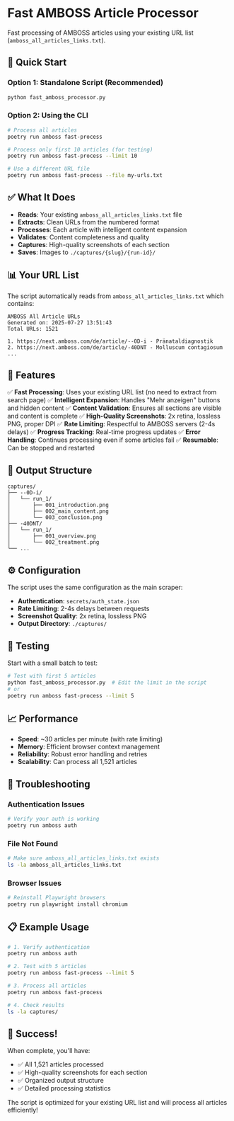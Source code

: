 # Fast AMBOSS Article Processor

Fast processing of AMBOSS articles using your existing URL list (`amboss_all_articles_links.txt`).

## 🚀 Quick Start

### Option 1: Standalone Script (Recommended)
```bash
python fast_amboss_processor.py
```

### Option 2: Using the CLI
```bash
# Process all articles
poetry run amboss fast-process

# Process only first 10 articles (for testing)
poetry run amboss fast-process --limit 10

# Use a different URL file
poetry run amboss fast-process --file my-urls.txt
```

## ✅ What It Does

- **Reads**: Your existing `amboss_all_articles_links.txt` file
- **Extracts**: Clean URLs from the numbered format
- **Processes**: Each article with intelligent content expansion
- **Validates**: Content completeness and quality
- **Captures**: High-quality screenshots of each section
- **Saves**: Images to `./captures/{slug}/{run-id}/`

## 📊 Your URL List

The script automatically reads from `amboss_all_articles_links.txt` which contains:
```
AMBOSS All Article URLs
Generated on: 2025-07-27 13:51:43
Total URLs: 1521

1. https://next.amboss.com/de/article/--0D-i - Pränataldiagnostik
2. https://next.amboss.com/de/article/-40DNT - Molluscum contagiosum
...
```

## 🎯 Features

✅ **Fast Processing**: Uses your existing URL list (no need to extract from search page)
✅ **Intelligent Expansion**: Handles "Mehr anzeigen" buttons and hidden content
✅ **Content Validation**: Ensures all sections are visible and content is complete
✅ **High-Quality Screenshots**: 2x retina, lossless PNG, proper DPI
✅ **Rate Limiting**: Respectful to AMBOSS servers (2-4s delays)
✅ **Progress Tracking**: Real-time progress updates
✅ **Error Handling**: Continues processing even if some articles fail
✅ **Resumable**: Can be stopped and restarted

## 📁 Output Structure

```
captures/
├── --0D-i/
│   └── run_1/
│       ├── 001_introduction.png
│       ├── 002_main_content.png
│       └── 003_conclusion.png
├── -40DNT/
│   └── run_1/
│       ├── 001_overview.png
│       └── 002_treatment.png
└── ...
```

## ⚙️ Configuration

The script uses the same configuration as the main scraper:

- **Authentication**: `secrets/auth_state.json`
- **Rate Limiting**: 2-4s delays between requests
- **Screenshot Quality**: 2x retina, lossless PNG
- **Output Directory**: `./captures/`

## 🧪 Testing

Start with a small batch to test:

```bash
# Test with first 5 articles
python fast_amboss_processor.py  # Edit the limit in the script
# or
poetry run amboss fast-process --limit 5
```

## 📈 Performance

- **Speed**: ~30 articles per minute (with rate limiting)
- **Memory**: Efficient browser context management
- **Reliability**: Robust error handling and retries
- **Scalability**: Can process all 1,521 articles

## 🔧 Troubleshooting

### Authentication Issues
```bash
# Verify your auth is working
poetry run amboss auth
```

### File Not Found
```bash
# Make sure amboss_all_articles_links.txt exists
ls -la amboss_all_articles_links.txt
```

### Browser Issues
```bash
# Reinstall Playwright browsers
poetry run playwright install chromium
```

## 📋 Example Usage

```bash
# 1. Verify authentication
poetry run amboss auth

# 2. Test with 5 articles
poetry run amboss fast-process --limit 5

# 3. Process all articles
poetry run amboss fast-process

# 4. Check results
ls -la captures/
```

## 🎉 Success!

When complete, you'll have:
- ✅ All 1,521 articles processed
- ✅ High-quality screenshots for each section
- ✅ Organized output structure
- ✅ Detailed processing statistics

The script is optimized for your existing URL list and will process all articles efficiently! 